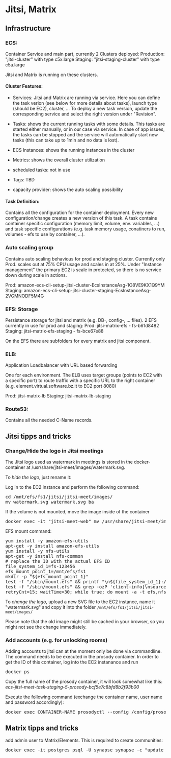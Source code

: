 # Jitsi, Matrix
## Infrastructure
### ECS: 
Container Service and main part, currently 2 Clusters deployed:
Production: "jitsi-cluster" with type c5x.large
Staging: "jitsi-staging-cluster" with type c5a.large

Jitsi and Matrix is running on these clusters.

#### Cluster Features:
- Services: Jitsi and Matrix are running via service. Here you can define the task verion (see below for more details about tasks), launch type (should be EC2), cluster, ...
To deploy a new task version, update the corresponding service and select the right version under "Revision".

- Tasks: shows the current running tasks with some details. This tasks are started either manually, or in our case via service. In case of app issues, the tasks can be stopped and the service will automatically start new tasks (this can take up to 1min and no data is lost).

- ECS Instances: shows the running instances in the cluster

- Metrics: shows the overall cluster utilization

- scheduled tasks: not in use

- Tags: TBD

- capacity provider: shows the auto scaling possibility

#### Task Definition:
Contains all the configuration for the container deployment. Every new configuration/change creates a new version of this task.
A task contains container specific configuration (memory limit, volume, env. variables, ...) and task specific configurations (e.g. task memory usage, conatiners to run, volumes - efs to use by container, ...).

### Auto scaling group

Contains auto scaling behavious for prod and staging cluster. Currently only Prod. scales out at 75% CPU usage and scales in at 25%. Under "Instance management" the primary EC2 is scale in protected, so there is no service down during scale in actions.

Prod: amazon-ecs-cli-setup-jitsi-cluster-EcsInstanceAsg-1O8VE9KX1Q9YM
Staging: amazon-ecs-cli-setup-jitsi-cluster-staging-EcsInstanceAsg-2VGMNODF5M4G

### EFS: Storage

Persistance storage for jitsi and matrix (e.g. DB-, config-, ... files). 2 EFS currently in use for prod and staging:
Prod: jitsi-matrix-efs - fs-b61d8482
Staging: jitsi-matrix-efs-staging - fs-bce67e88

On the EFS there are subfolders for every matrix and jitsi component.

### ELB:
Application Loadbalancer with URL based forwarding

One for each environment. The ELB uses target groups (points to EC2 with a specific port) to route traffic with a specific URL to the right container (e.g. element.virtual.software.bz.it to EC2 port 8080)

Prod: jitsi-matrix-lb
Staging: jitsi-matrix-lb-staging

### Route53:

Contains all the needed C-Name records.

## Jitsi tipps and tricks

### Change/Hide the logo in Jitsi meetings

The Jitsi logo used as watermark in meetings is stored in the docker-container at /usr/share/jitsi-meet/images/watermark.svg.

To _hide the logo_, just rename it:

Log in to the EC2 instance and perform the following command:
<pre>cd /mnt/efs/fs1/jitsi/jitsi-meet/images/
mv watermark.svg watermark.svg_ba
</pre>

If the volume is not mounted, move the image inside of the container
<pre>docker exec -it "jitsi-meet-web" mv /usr/share/jitsi-meet/images/watermark.svg /usr/share/jitsi-meet/images/watermark.svg_ba</pre>

EFS mount command:
<pre>
yum install -y amazon-efs-utils
apt-get -y install amazon-efs-utils
yum install -y nfs-utils
apt-get -y install nfs-common
# replace the ID with the actual EFS ID
file_system_id_1=fs-123456
efs_mount_point_1=/mnt/efs/fs1
mkdir -p "${efs_mount_point_1}"
test -f "/sbin/mount.efs" && printf "\n${file_system_id_1}:/ ${efs_mount_point_1} efs tls,_netdev\n" >> /etc/fstab || printf "\n${file_system_id_1}.efs.eu-west-1.amazonaws.com:/ ${efs_mount_point_1} nfs4 nfsvers=4.1,rsize=1048576,wsize=1048576,hard,timeo=600,retrans=2,noresvport,_netdev 0 0\n" >> /etc/fstab
test -f "/sbin/mount.efs" && grep -ozP 'client-info]\nsource' '/etc/amazon/efs/efs-utils.conf'; if [[ $? == 1 ]]; then printf "\n[client-info]\nsource=liw\n" >> /etc/amazon/efs/efs-utils.conf; fi;
retryCnt=15; waitTime=30; while true; do mount -a -t efs,nfs4 defaults; if [ $? = 0 ] || [ $retryCnt -lt 1 ]; then echo File system mounted successfully; break; fi; echo File system not available, retrying to mount.; ((retryCnt--)); sleep $waitTime; done;
</pre>

To _change the logo_, upload a new SVG file to the EC2 instance, name it "watermark.svg" and copy it into the folder `/mnt/efs/fs1/jitsi/jitsi-meet/images/`

Please note that the old image might still be cached in your browser, so you might not see the change immediately.

### Add accounts (e.g. for unlocking rooms)

Adding accounts to jitsi can at the moment only be done via commandline. The command needs to be executed in the prosody container. In order to get the ID of this container, log into the EC2 instanance and run 
<pre>
docker ps
</pre>
Copy the full name of the prosody container, it will look somewhat like this: _ecs-jitsi-meet-task-staging-5-prosody-bcf5e7c8bfd8b2f93b00_

Execute the following command (exchange the container name, user name and password accordingly):
<pre>
docker exec CONTAINER-NAME prosodyctl --config /config/prosody.cfg.lua register USERNAME meet.jitsi PASSWORD
</pre>

## Matrix tipps and tricks

add admin user to Matrix/Elements. This is required to create communities:
<pre>docker exec -it postgres psql -U synapse synapse -c "update users set admin=1 where name='@username:matrix.virtual.software.bz.it';"</pre>
